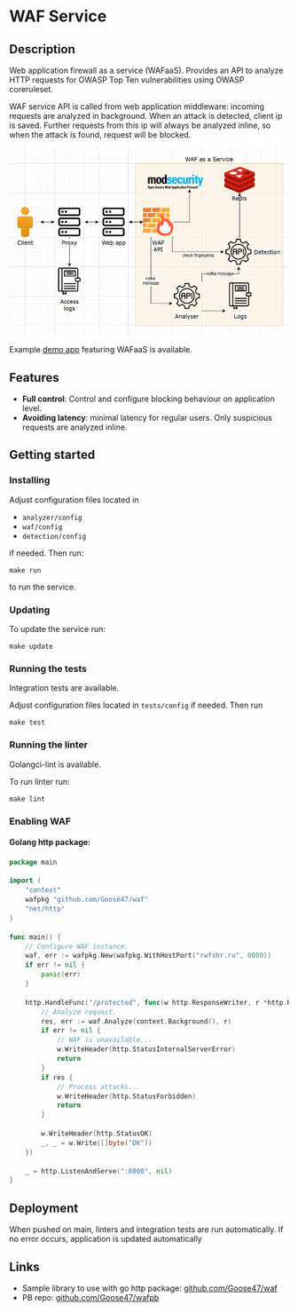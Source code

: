 # WAF Service

## Description
Web application firewall as a service (WAFaaS). Provides an API to analyze HTTP requests for OWASP Top Ten
vulnerabilities using OWASP coreruleset. 

WAF service API is called from web application middleware: incoming requests
are analyzed in background. When an attack is detected, client ip is saved. Further requests from this ip will always be
analyzed inline, so when the attack is found, request will be blocked.


![alt text](./assets/infrastructure.jpg)

Example [demo app](http://rwfshr.ru:8080/) featuring WAFaaS is available.

## Features
  - **Full control**: Control and configure blocking behaviour on application level.
  - **Avoiding latency**: minimal latency for regular users. Only suspicious requests are analyzed inline.  


## Getting started
### Installing
Adjust configuration files located in 
 - `analyzer/config`
 - `waf/config`
 - `detection/config`

if needed. Then run:
```
make run
```
to run the service.
### Updating
To update the service run:
```
make update
```
### Running the tests
Integration tests are available.

Adjust configuration files located in `tests/config` if needed. Then run
```
make test
```
### Running the linter
Golangci-lint is available.

To run linter run:
```
make lint
```
### Enabling WAF
#### Golang http package:
```go
package main

import (
	"context"
	wafpkg "github.com/Goose47/waf"
	"net/http"
)

func main() {
	// Configure WAF instance.
	waf, err := wafpkg.New(wafpkg.WithHostPort("rwfshr.ru", 8000))
	if err != nil {
		panic(err)
	}

	http.HandleFunc("/protected", func(w http.ResponseWriter, r *http.Request) {
        // Analyze request.
        res, err := waf.Analyze(context.Background(), r)
        if err != nil {
            // WAF is unavailable...
            w.WriteHeader(http.StatusInternalServerError)
            return
        }
        if res {
            // Process attacks...
            w.WriteHeader(http.StatusForbidden)
            return
        }

        w.WriteHeader(http.StatusOK)
        _, _ = w.Write([]byte("OK"))
	})

	_ = http.ListenAndServe(":8000", nil)
}
```

## Deployment
When pushed on main, linters and integration tests are run automatically. If no error occurs, application is updated automatically


## Links
  - Sample library to use with go http package: [github.com/Goose47/waf](https://github.com/Goose47/waf)
  - PB repo: [github.com/Goose47/wafpb](https://github.com/Goose47/wafpb)
